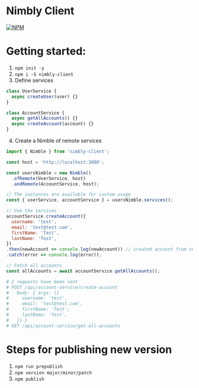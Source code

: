 # Nimbly Client

[![NPM](https://nodei.co/npm/nimbly-client.png)](https://nodei.co/npm/nimbly-client/)

# Getting started:

1. `npm init -y`
2. `npm i -S nimbly-client`
3. Define services
```js
class UserService {
  async createUser(user) {}
}

class AccountService {
  async getAllAccounts() {}
  async createAccount(account) {}
}
```
4. Create a Nimble of remote services
```js
import { Nimble } from 'nimbly-client';

const host = 'http://localhost:3000';

const usersNimble = new Nimble()
  .ofRemote(UserService, host)
  .andRemote(AccountService, host);

// The instances are available for custom usage
const { userService, accountService } = usersNimble.services();

// Use the services
accountService.createAccount({
  username: 'test',
  email: 'test@test.com',
  firstName: 'Test',
  lastName: 'Test',
})
.then(newAccount => console.log(newAccount)) // created account from server
.catch(error => console.log(error));

// Fetch all accounts
const allAccounts = await accountService.getAllAccounts();
```

```bash
# 2 requests have been sent
# POST /api/account-service/create-account
#   body: { args: [{
#     username: 'test',
#     email: 'test@test.com',
#     firstName: 'Test',
#     lastName: 'Test',
#   }] }
# GET /api/account-service/get-all-accounts
```

# Steps for publishing new version
1. `npm run prepublish`
2. `npm version major/minor/patch`
3. `npm publish`